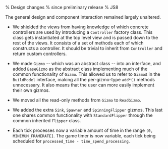 % Design changes
% since preliminary release
% JS8

The general design and component interaction remained largely unaltered.

- We shielded the views from having knowledge of which concrete controllers are
used by introducing a `Controller` factory class. This class gets instantiated
at the top level view and is passed down to the rest of the views. It consists
of a set of methods each of which constructs a controller. It should be trivial
to inherit from `Controller` and return custom controllers.

- We made `Gizmo` -- which was an abstract class -- into an interface, and added
`BaseGizmo` as the abstract class implementing much of the common functionality
of `Gizmo`. This allowed us to refer to `Gizmo`s in the `BuildModel` interface,
making all the per-gizmo-type `add*()` methods unnecessary. It also means that
the user can more easily implement their own gizmos.

- We moved all the read-only methods from `Gizmo` to `ReadGizmo`.

- We added the extra `Sink`, `Spawner` and `SpinningFlipper` gizmos. This last one
shares common functionality with `StandardFlipper` through the common inherited
`Flipper` class.

- Each tick processes now a variable amount of time in the range
`(0, MINIMUM_FRAMERATE]`. The game timer is now variable, each tick being
scheduled for `processed_time - time_spend_processing`.
